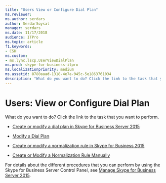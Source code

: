```yaml
---
title: "Users View or Configure Dial Plan"
ms.reviewer: 
ms.author: serdars
author: SerdarSoysal
manager: serdars
ms.date: 11/17/2018
audience: ITPro
ms.topic: article
f1.keywords:
- CSH
ms.custom:
- ms.lync.lscp.UserViewDialPlan
ms.prod: skype-for-business-itpro
ms.localizationpriority: medium
ms.assetid: 8780aaad-1318-4e7a-945c-5e1863761034
description: "What do you want to do? Click the link to the task that you want to perform."
---
```


# Users: View or Configure Dial Plan

What do you want to do? Click the link to the task that you want to perform.

- [Create or modify a dial plan in Skype for Business Server 2015](../../deploy/deploy-enterprise-voice/dial-plans.md)

- [Modify a Dial Plan](/previous-versions/office/lync-server-2013/lync-server-2013-modify-a-dial-plan)

- [Create or modify a normalization rule in Skype for Business 2015](../../deploy/deploy-enterprise-voice/normalization-rules.md)

- [Create or Modify a Normalization Rule Manually](/previous-versions/office/lync-server-2013/lync-server-2013-create-or-modify-a-normalization-rule-manually)

For details about the different procedures that you can perform by using the Skype for Business Server Control Panel, see [Manage Skype for Business Server 2015](../../manage/manage.md).